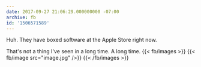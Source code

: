 ```yaml
---
date: 2017-09-27 21:06:29.000000000 -07:00
archive: fb
id: '1506571589'
---
```


Huh. They have boxed software at the Apple Store right now.

That's not a thing I've seen in a long time. A long time.
{{< fb/images >}}
{{< fb/image src="image.jpg" />}}
{{< /fb/images >}}
